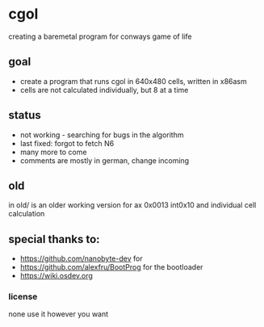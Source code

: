 # cgol
creating a baremetal program for conways game of life

## goal
- create a program that runs cgol in 640x480 cells, written in x86asm
- cells are not calculated individually, but 8 at a time

## status
- not working - searching for bugs in the algorithm
- last fixed: forgot to fetch N6
- many more to come
- comments are mostly in german, change incoming

## old
in old/ is an older working version for ax 0x0013 int0x10
and individual cell calculation

## special thanks to: 
- https://github.com/nanobyte-dev       for 
- https://github.com/alexfru/BootProg   for the bootloader
- https://wiki.osdev.org

### license
none use it however you want

